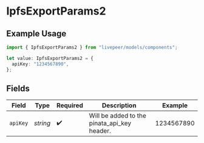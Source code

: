 # IpfsExportParams2

## Example Usage

```typescript
import { IpfsExportParams2 } from "livepeer/models/components";

let value: IpfsExportParams2 = {
  apiKey: "1234567890",
};
```

## Fields

| Field                                       | Type                                        | Required                                    | Description                                 | Example                                     |
| ------------------------------------------- | ------------------------------------------- | ------------------------------------------- | ------------------------------------------- | ------------------------------------------- |
| `apiKey`                                    | *string*                                    | :heavy_check_mark:                          | Will be added to the pinata_api_key header. | 1234567890                                  |